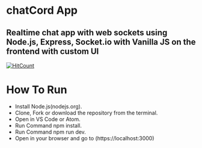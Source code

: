 # chatCord App
## Realtime chat app with web sockets using Node.js, Express, Socket.io with Vanilla JS on the frontend with custom UI

[![HitCount](http://hits.dwyl.com/pallavi223/chatCord.svg)](http://hits.dwyl.com/pallavi223/chatCord)

# How To Run

* Install Node.js(nodejs.org).
* Clone, Fork or download the repository from the terminal.
* Open in VS Code or Atom.
* Run Command npm install.
* Run Command npm run dev.
* Open in your browser and go to (https://localhost:3000)
